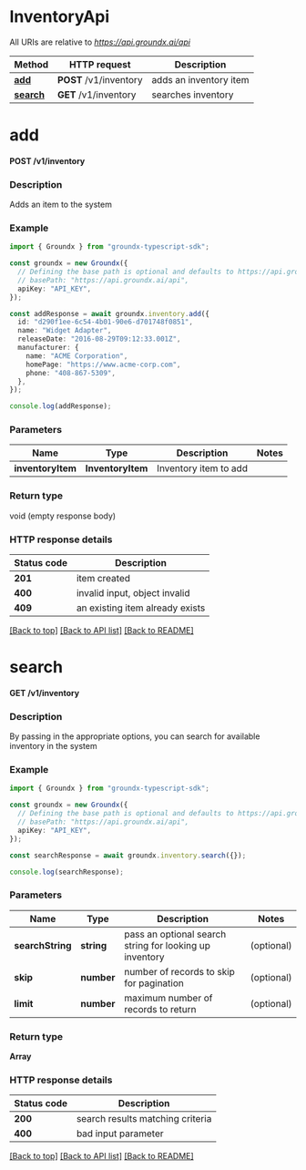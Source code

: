 # InventoryApi

All URIs are relative to *https://api.groundx.ai/api*

Method | HTTP request | Description
------------- | ------------- | -------------
[**add**](InventoryApi.md#add) | **POST** /v1/inventory | adds an inventory item
[**search**](InventoryApi.md#search) | **GET** /v1/inventory | searches inventory


# **add**

#### **POST** /v1/inventory

### Description
Adds an item to the system

### Example


```typescript
import { Groundx } from "groundx-typescript-sdk";

const groundx = new Groundx({
  // Defining the base path is optional and defaults to https://api.groundx.ai/api
  // basePath: "https://api.groundx.ai/api",
  apiKey: "API_KEY",
});

const addResponse = await groundx.inventory.add({
  id: "d290f1ee-6c54-4b01-90e6-d701748f0851",
  name: "Widget Adapter",
  releaseDate: "2016-08-29T09:12:33.001Z",
  manufacturer: {
    name: "ACME Corporation",
    homePage: "https://www.acme-corp.com",
    phone: "408-867-5309",
  },
});

console.log(addResponse);
```


### Parameters

Name | Type | Description  | Notes
------------- | ------------- | ------------- | -------------
**inventoryItem** | **InventoryItem**| Inventory item to add |

### Return type

void (empty response body)


### HTTP response details
| Status code | Description |
|-------------|-------------|
**201** | item created |
**400** | invalid input, object invalid |
**409** | an existing item already exists |

[[Back to top]](#) [[Back to API list]](../README.md#documentation-for-api-endpoints) [[Back to README]](../README.md)

# **search**

#### **GET** /v1/inventory

### Description
By passing in the appropriate options, you can search for
available inventory in the system


### Example


```typescript
import { Groundx } from "groundx-typescript-sdk";

const groundx = new Groundx({
  // Defining the base path is optional and defaults to https://api.groundx.ai/api
  // basePath: "https://api.groundx.ai/api",
  apiKey: "API_KEY",
});

const searchResponse = await groundx.inventory.search({});

console.log(searchResponse);
```


### Parameters

Name | Type | Description  | Notes
------------- | ------------- | ------------- | -------------
**searchString** | **string** | pass an optional search string for looking up inventory | (optional)
**skip** | **number** | number of records to skip for pagination | (optional)
**limit** | **number** | maximum number of records to return | (optional)

### Return type

**Array<InventoryItem>**


### HTTP response details
| Status code | Description |
|-------------|-------------|
**200** | search results matching criteria |
**400** | bad input parameter |

[[Back to top]](#) [[Back to API list]](../README.md#documentation-for-api-endpoints) [[Back to README]](../README.md)


